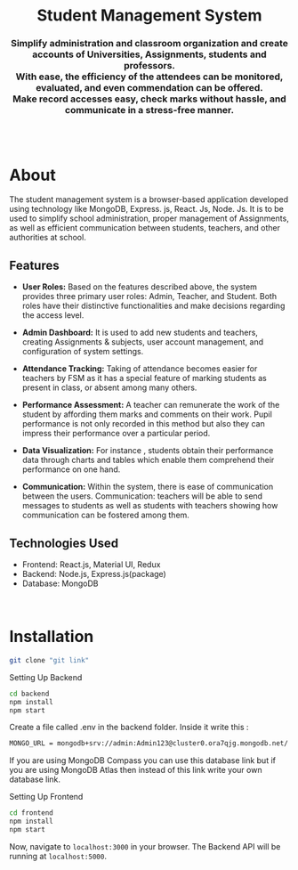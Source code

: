 <h1 align="center">
    Student Management System
</h1>

<h3 align="center">
Simplify administration and classroom organization and create accounts of Universities, Assignments, students and professors. <br>
With ease, the efficiency of the attendees can be monitored, evaluated, and even commendation can be offered. <br>
Make record accesses easy, check marks without hassle, and communicate in a stress-free manner.
</h3>
<br><br>

# About

The student management system is a browser-based application developed using technology like MongoDB, Express.
js, React. Js, Node. Js. It is to be used to simplify school administration, proper management of Assignments, as well as efficient communication between students, teachers, and other authorities at school.

## Features

- **User Roles:** Based on the features described above, the system provides three primary user roles: Admin, Teacher, and Student. Both roles have their distinctive functionalities and make decisions regarding the access level.

- **Admin Dashboard:** It is used to add new students and teachers, creating Assignments & subjects, user account management, and configuration of system settings.

- **Attendance Tracking:** Taking of attendance becomes easier for teachers by FSM as it has a special feature of marking students as present in class, or absent among many others.

- **Performance Assessment:** A teacher can remunerate the work of the student by affording them marks and comments on their work. Pupil performance is not only recorded in this method but also they can impress their performance over a particular period.

- **Data Visualization:** For instance , students obtain their performance data through charts and tables which enable them comprehend their performance on one hand.

- **Communication:** Within the system, there is ease of communication between the users. Communication: teachers will be able to send messages to students as well as students with teachers showing how communication can be fostered among them.

## Technologies Used

- Frontend: React.js, Material UI, Redux
- Backend: Node.js, Express.js(package)
- Database: MongoDB

<br>

# Installation

```sh
git clone "git link"
```
Setting Up Backend 
```sh
cd backend
npm install
npm start
```

Create a file called .env in the backend folder.
Inside it write this :

```sh
MONGO_URL = mongodb+srv://admin:Admin123@cluster0.ora7qjg.mongodb.net/
```
If you are using MongoDB Compass you can use this database link but if you are using MongoDB Atlas then instead of this link write your own database link.

Setting Up Frontend
```sh
cd frontend
npm install
npm start
```
Now, navigate to `localhost:3000` in your browser. 
The Backend API will be running at `localhost:5000`.
<br>




